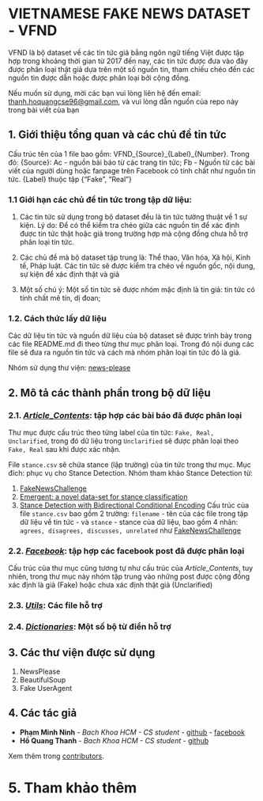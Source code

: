 # VIETNAMESE FAKE NEWS DATASET - VFND

VFND là bộ dataset về các tin tức giả bằng ngôn ngữ tiếng Việt được tập hợp trong khoảng thời gian từ 2017 đến nay, các tin tức được đưa vào đây được phân loại thật giả dựa trên một số nguồn tin, tham chiếu chéo đến các nguồn tin được dẫn hoặc được phân loại bởi cộng đồng. 

Nếu muốn sử dụng, mời các bạn vui lòng liên hệ đến email: thanh.hoquangcse96@gmail.com, và vui lòng dẫn nguồn của repo này trong bài viết của bạn

## 1. Giới thiệu tổng quan và các chủ đề tin tức

Cấu trúc tên của 1 file bao gồm: VFND_{Source}\_{Label}\_{Number}. Trong đó: {Source}: Ac - nguồn bài báo từ các trang tin tức; Fb - Nguồn từ các bài viết của người dùng hoặc fanpage trên Facebook có tính chất như nguồn tin tức. {Label} thuộc tập {“Fake”, “Real”}

### 1.1 Giới hạn các chủ đề tin tức trong tập dữ liệu:

1. Các tin tức sử dụng trong bộ dataset đều là tin tức tường thuật về 1 sự kiện. Lý do: Để có thể kiểm tra chéo giữa các nguồn tin để xác định được tin tức thật hoặc giả trong trường hợp mà cộng đồng chưa hỗ trợ phân loại tin tức.

2. Các chủ đề mà bộ dataset tập trung là: Thể thao, Văn hóa, Xã hội, Kinh tế, Pháp luật. Các tin tức sẽ được kiểm tra chéo về nguồn gốc, nội dung, sự kiện để xác định thật và giả

3. Một số chú ý: Một số tin tức sẽ được nhóm mặc định là tin giả: tin tức có tính chất mê tín, dị đoan;

### 1.2. Cách thức lấy dữ liệu

Các dữ liệu tin tức và nguồn dữ liệu của bộ dataset sẽ được trình bày trong các file README.md đi theo từng thư mục phân loại. Trong đó nội dung các file sẽ đưa ra nguồn tin tức và cách mà nhóm phân loại tin tức đó là giả.

Nhóm sử dụng thư viện: [news-please](https://github.com/fhamborg/news-please) 

## 2. Mô tả các thành phần trong bộ dữ liệu
### 2.1. [_Article_\__Contents_](https://github.com/thanhhocse96/vfnd-vietnamese-fake-news-datasets/tree/master/Article_Contents): tập hợp các bài báo đã được phân loại 

Thư mục được cấu trúc theo từng label của tin tức: ```Fake, Real, Unclarified```, trong đó dữ liệu trong ```Unclarified``` sẽ được phân loại theo ```Fake, Real``` sau khi được xác nhận.

File ```stance.csv``` sẽ chứa stance (lập trường) của tin tức trong thư mục. Mục đích: phục vụ cho Stance Detection. Nhóm tham khảo Stance Detection từ:
1. [FakeNewsChallenge](http://www.fakenewschallenge.org/)
2. [Emergent: a novel data-set for stance classification](http://aclweb.org/anthology/N/N16/N16-1138.pdf)
3. [Stance Detection with Bidirectional Conditional Encoding](https://arxiv.org/abs/1606.05464)
Cấu trúc của file ```stance.csv``` bao gồm 2 trường: ```filename``` - tên của các file trong tập dữ liệu về tin tức - và ```stance``` - stance của dữ liệu, bao gồm 4 nhãn: ```agrees, disagrees, discusses, unrelated``` như [FakeNewsChallenge](http://www.fakenewschallenge.org/)

### 2.2. [_Facebook_](https://github.com/thanhhocse96/vfnd-vietnamese-fake-news-datasets/tree/master/Facebook): tập hợp các facebook post đã được phân loại
Cấu trúc của thư mục cũng tương tự như cấu trúc của _Article_\__Contents_, tuy nhiên, trong thư mục này nhóm tập trung vào những post được cộng đồng xác định là giả (Fake) hoặc chưa xác định thật giả (Unclarified)
### 2.3. [_Utils_](https://github.com/thanhhocse96/vfnd-vietnamese-fake-news-datasets/tree/master/Utils): Các file hỗ trợ


### 2.4. [_Dictionaries_](): Một số bộ từ điển hỗ trợ


## 3. Các thư viện được sử dụng

1. NewsPlease
2. BeautifulSoup
3. Fake UserAgent

## 4. Các tác giả

* **Phạm Minh Ninh** - *Bach Khoa HCM - CS student* - [github](https://github.com/ninh-pm-se) - [facebook](https://www.facebook.com/minhninh.pham)
* **Hồ Quang Thanh** - *Bach Khoa HCM - CS student* - [github](https://github.com/thanhhocse96)

Xem thêm trong [contributors](https://github.com/your/project/contributors).

# 5. Tham khảo thêm